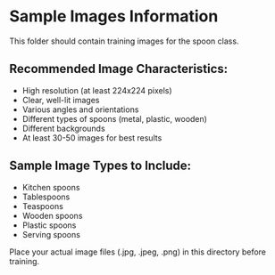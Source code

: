 # Sample Images Information

This folder should contain training images for the spoon class.

## Recommended Image Characteristics:
- High resolution (at least 224x224 pixels)
- Clear, well-lit images
- Various angles and orientations
- Different types of spoons (metal, plastic, wooden)
- Different backgrounds
- At least 30-50 images for best results

## Sample Image Types to Include:
- Kitchen spoons
- Tablespoons
- Teaspoons
- Wooden spoons
- Plastic spoons
- Serving spoons

Place your actual image files (.jpg, .jpeg, .png) in this directory before training.
